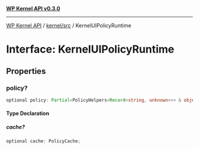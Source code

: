 [**WP Kernel API v0.3.0**](../../../README.md)

---

[WP Kernel API](../../../README.md) / [kernel/src](../README.md) / KernelUIPolicyRuntime

# Interface: KernelUIPolicyRuntime

## Properties

### policy?

```ts
optional policy: Partial<PolicyHelpers<Record<string, unknown>>> & object;
```

#### Type Declaration

##### cache?

```ts
optional cache: PolicyCache;
```
